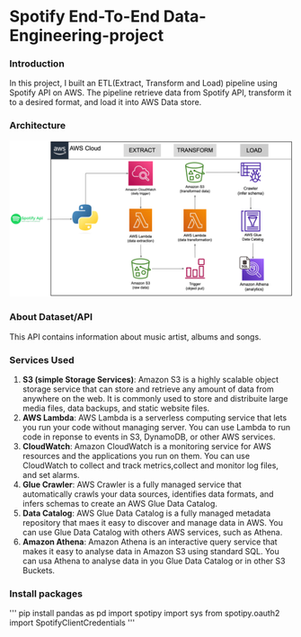 # Spotify End-To-End Data-Engineering-project

### Introduction
In this project, I built an ETL(Extract, Transform and Load) pipeline using Spotify API on AWS. The pipeline retrieve data from Spotify API, transform it to a desired format, and load it into AWS Data store.

### Architecture
![Architecture Diagram](https://github.com/Douglasjr14/Spotify_end-to-end-data-engineering-project/blob/main/diagram.png)

### About Dataset/API

This API contains information about music artist, albums and songs.
 
### Services Used
1. **S3 (simple Storage Services)**: Amazon S3 is a highly scalable object storage service that can store and retrieve any amount of data from anywhere on the web. It is commonly used to store and distribuite large media files, data backups, and static website files.
2. **AWS Lambda**: AWS Lambda is a serverless computing service that lets you run your code without managing server. You can use Lambda to run code in reponse to events in S3, DynamoDB, or other AWS services.
3. **CloudWatch**: Amazon CloudWatch is a monitoring service for AWS resources and the applications you run on them. You can use CloudWatch to collect and track metrics,collect and monitor log files, and set alarms.
4. **Glue Crawler**: AWS Crawler is a fully managed service that automatically crawls your data sources, identifies data formats, and infers schemas to create an AWS Glue Data Catalog.
5. **Data Catalog**: AWS Glue Data Catalog is a fully managed metadata repository that maes it easy to discover and manage data in AWS. You can use Glue Data Catalog with others AWS services, such as Athena.
6. **Amazon Athena**: Amazon Athena is an interactive query service that makes it easy to analyse data in Amazon S3 using standard SQL. You can usa Athena to analyse data in you Glue Data Catalog or in other S3 Buckets.

### Install packages

'''
pip install pandas as pd
import spotipy
import sys
from spotipy.oauth2 import SpotifyClientCredentials
'''
